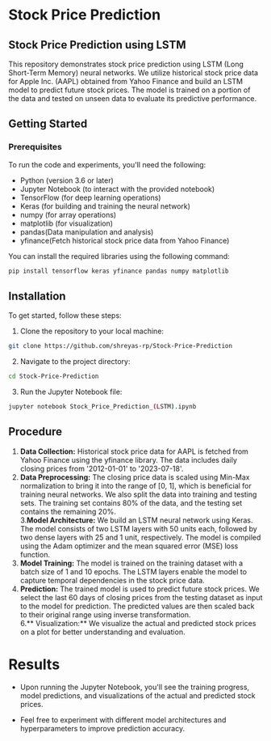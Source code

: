 # Stock Price Prediction
##  Stock Price Prediction using LSTM
This repository demonstrates stock price prediction using LSTM (Long Short-Term Memory) neural networks. We utilize historical stock price data for Apple Inc. (AAPL) obtained from Yahoo Finance and build an LSTM model to predict future stock prices. The model is trained on a portion of the data and tested on unseen data to evaluate its predictive performance.

## Getting Started
### Prerequisites
To run the code and experiments, you'll need the following:

  - Python (version 3.6 or later)    
  - Jupyter Notebook (to interact with the provided notebook)  
  - TensorFlow (for deep learning operations)   
  - Keras (for building and training the neural network) 
  - numpy (for array operations)   
  - matplotlib (for visualization)
  - pandas(Data manipulation and analysis)
  - yfinance(Fetch historical stock price data from Yahoo Finance)

You can install the required libraries using the following command:   
 ```bash
pip install tensorflow keras yfinance pandas numpy matplotlib


```
## Installation
To get started, follow these steps:   
  1. Clone the repository to your local machine:
```bash
git clone https://github.com/shreyas-rp/Stock-Price-Prediction
```
  2. Navigate to the project directory:
```bash
cd Stock-Price-Prediction
```
  3. Run the Jupyter Notebook file:
```bash
jupyter notebook Stock_Price_Prediction_(LSTM).ipynb
```
## Procedure 
1. **Data Collection:** Historical stock price data for AAPL is fetched from Yahoo Finance using the yfinance library. The data includes daily closing prices from '2012-01-01' to '2023-07-18'.  
2. **Data Preprocessing:** The closing price data is scaled using Min-Max normalization to bring it into the range of [0, 1], which is beneficial for training neural networks. We also split the data into training and testing sets. The training set contains 80% of the data, and the testing set contains the remaining 20%.  
3.**Model Architecture:** We build an LSTM neural network using Keras. The model consists of two LSTM layers with 50 units each, followed by two dense layers with 25 and 1 unit, respectively. The model is compiled using the Adam optimizer and the mean squared error (MSE) loss function. 
4. **Model Training:** The model is trained on the training dataset with a batch size of 1 and 10 epochs. The LSTM layers enable the model to capture temporal dependencies in the stock price data.
5. **Prediction:** The trained model is used to predict future stock prices. We select the last 60 days of closing prices from the testing dataset as input to the model for prediction. The predicted values are then scaled back to their original range using inverse transformation.   
6.** Visualization:** We visualize the actual and predicted stock prices on a plot for better understanding and evaluation.
# Results
  - Upon running the Jupyter Notebook, you'll see the training progress, model predictions, and visualizations of the actual and predicted stock prices.
    
  - Feel free to experiment with different model architectures and hyperparameters to improve prediction accuracy.
